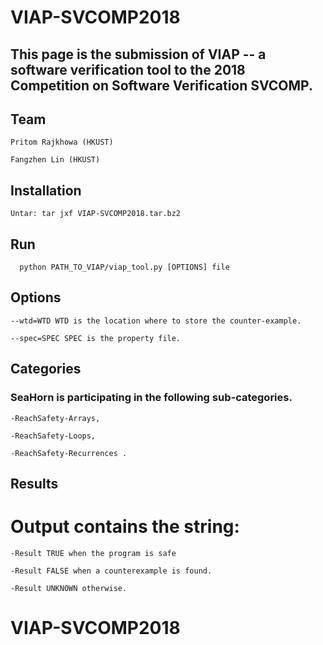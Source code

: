 # VIAP-SVCOMP2018

## This page is the submission of VIAP -- a software verification tool to the 2018 Competition on Software Verification SVCOMP.

## Team
```
Pritom Rajkhowa (HKUST)
```
```
Fangzhen Lin (HKUST)
```

## Installation
```
Untar: tar jxf VIAP-SVCOMP2018.tar.bz2
```

## Run
```
  python PATH_TO_VIAP/viap_tool.py [OPTIONS] file
 ```
  
## Options
```
--wtd=WTD WTD is the location where to store the counter-example.
```
```
--spec=SPEC SPEC is the property file.
```
## Categories
### SeaHorn is participating in the following sub-categories.
```
-ReachSafety-Arrays, 
```
```
-ReachSafety-Loops,
```
```
-ReachSafety-Recurrences .
```
## Results
# Output contains the string:
```
-Result TRUE when the program is safe
```
```
-Result FALSE when a counterexample is found.
```
```
-Result UNKNOWN otherwise.
```
# VIAP-SVCOMP2018
